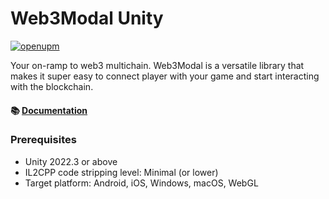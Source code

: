 # Web3Modal Unity

[![openupm](https://img.shields.io/npm/v/com.walletconnect.web3modal?label=openupm&registry_uri=https://package.openupm.com)](https://openupm.com/packages/com.walletconnect.web3modal/)

Your on-ramp to web3 multichain. Web3Modal is a versatile library that makes it super easy to connect player with your game and start interacting with the blockchain.

#### 📚 [Documentation](https://docs.walletconnect.com/appkit/unity/core/installation)

### Prerequisites

- Unity 2022.3 or above
- IL2CPP code stripping level: Minimal (or lower)
- Target platform: Android, iOS, Windows, macOS, WebGL
